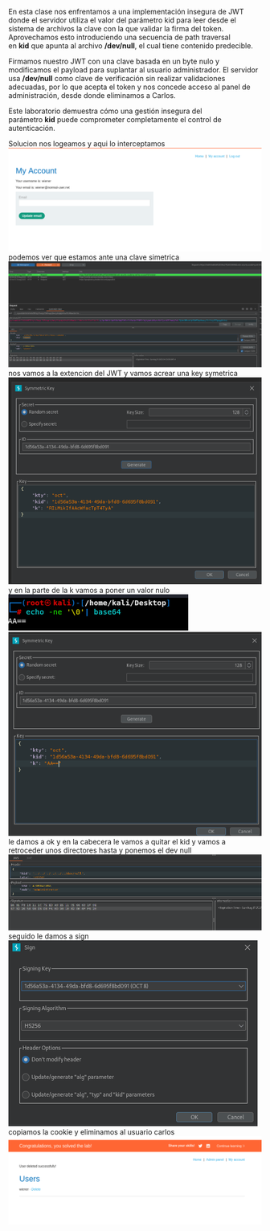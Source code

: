 En esta clase nos enfrentamos a una implementación insegura de JWT donde el servidor utiliza el valor del parámetro kid para leer desde el sistema de archivos la clave con la que validar la firma del token. Aprovechamos esto introduciendo una secuencia de path traversal en **kid** que apunta al archivo **/dev/null**, el cual tiene contenido predecible.

Firmamos nuestro JWT con una clave basada en un byte nulo y modificamos el payload para suplantar al usuario administrador. El servidor usa **/dev/null** como clave de verificación sin realizar validaciones adecuadas, por lo que acepta el token y nos concede acceso al panel de administración, desde donde eliminamos a Carlos.

Este laboratorio demuestra cómo una gestión insegura del parámetro **kid** puede comprometer completamente el control de autenticación.

Solucion
nos logeamos y aqui lo interceptamos
![Pasted_image_20250831011358.png](Imagenes/Pasted_image_20250831011358.png)
podemos ver que estamos ante una clave simetrica
![Pasted_image_20250831011425.png](Imagenes/Pasted_image_20250831011425.png)
nos vamos a la extencion del JWT y vamos acrear una key symetrica
![Pasted_image_20250831011759.png](Imagenes/Pasted_image_20250831011759.png)
y en la parte de la k vamos a poner un valor nulo
![Pasted_image_20250831011826.png](Imagenes/Pasted_image_20250831011826.png)
![Pasted_image_20250831011918.png](Imagenes/Pasted_image_20250831011918.png)
le damos a ok
y en la cabecera le vamos a quitar el kid y vamos a retroceder unos directores hasta y ponemos el dev null
![Pasted_image_20250831012149.png](Imagenes/Pasted_image_20250831012149.png)
seguido le damos a sign
![Pasted_image_20250831012228.png](Imagenes/Pasted_image_20250831012228.png)
copiamos la cookie y eliminamos al usuario carlos
![Pasted_image_20250831012423.png](Imagenes/Pasted_image_20250831012423.png)
